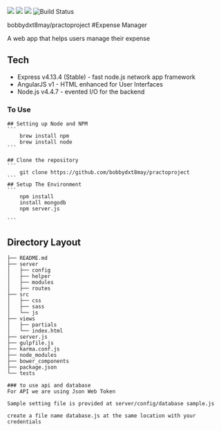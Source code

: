 <a href="https://codeclimate.com/repos/57b6fe3ca0a6785c0f005447/feed"><img src="https://codeclimate.com/repos/57b6fe3ca0a6785c0f005447/badges/16954e3421ec3f2402a7/gpa.svg" /></a>
<a href="https://codeclimate.com/repos/57b6fe3ca0a6785c0f005447/coverage"><img src="https://codeclimate.com/repos/57b6fe3ca0a6785c0f005447/badges/16954e3421ec3f2402a7/coverage.svg" /></a>
<a href="https://codeclimate.com/repos/57b6fe3ca0a6785c0f005447/feed"><img src="https://codeclimate.com/repos/57b6fe3ca0a6785c0f005447/badges/16954e3421ec3f2402a7/issue_count.svg" /></a>
<img src="https://travis-ci.org/bobbydxt8may/practoproject.svg?branch=master" alt="Build Status" />



bobbydxt8may/practoproject
#Expense Manager

A web app that helps users manage their expense


## Tech 
  - Express v4.13.4 (Stable) - fast node.js network app framework
  - AngularJS v1 - HTML enhanced for User Interfaces
  - Node.js v4.4.7 - evented I/O for the backend

### To Use

	## Setting up Node and NPM
	```
		brew install npm
    	brew install node
    ```

	## Clone the repository
	```
		git clone https://github.com/bobbydxt8may/practoproject
    ```
    ## Setup The Environment 
	```
		npm install 
		install mongodb 
		npm server.js

    ```
    

## Directory Layout

```
├── README.md
├── server
│   ├── config
│   ├── helper
│   ├── modules
│   ├── routes
├── src
│   ├── css
│   ├── sass
│   └── js
├── views
│   ├── partials
│   └── index.html
├── server.js
├── gulpfile.js
├── karma.conf.js
├── node_modules
├── bower_components
├── package.json
└── tests

### to use api and database
For API we are using Json Web Token

Sample setting file is provided at server/config/database sample.js

create a file name database.js at the same location with your credentials

